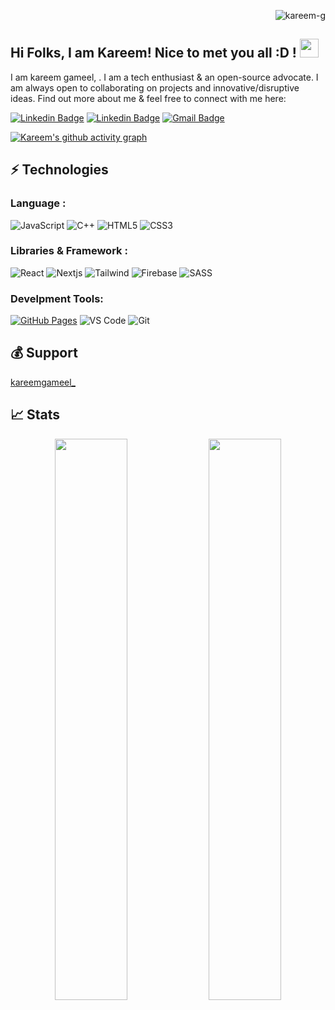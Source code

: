 

<p align="right"> <img src="https://komarev.com/ghpvc/?username=kareem-g&label=visitors%20&color=129e00&style=plastic" alt="kareem-g" /> </p>


## Hi Folks, I am Kareem! Nice to met you all :D ! <img src="https://raw.githubusercontent.com/aemmadi/aemmadi/master/wave.gif" width="30px">

I am kareem gameel, . I am a tech enthusiast & an open-source advocate. I am always open to collaborating on projects and innovative/disruptive ideas. Find out more about me & feel free to connect with me here:


[![Linkedin Badge](https://img.shields.io/badge/-HanshulChandel-blue?style=flat-square&logo=Linkedin&logoColor=white&link=https://www.linkedin.com/in/hanshul-chandel/)](https://www.linkedin.com/in/hanshul-chandel/)
[![Linkedin Badge](https://img.shields.io/badge/-kareemgameel_-blue?style=flat-square&logo=Twitter&logoColor=white&link=https://twitter.com/kareemgameel_/)](https://www.linkedin.com/in/hanshul-chandel/)
[![Gmail Badge](https://img.shields.io/badge/-kareemgameel2051@gmail.com-c14438?style=flat-square&logo=Gmail&logoColor=white&link=mailto:kareemgameel2051@gmail.com)](mailto:kareemgameel2051@gmail.com)
<!-- [![Website Badge](https://img.shields.io/badge/-Website-black?style=flat-square&logo=google-chrome&logoColor=white&link=https://kareem-g.github.io/)](https://kareem-g.github.io/) -->
[![Kareem's github activity graph](https://activity-graph.herokuapp.com/graph?username=kareem-g&theme=xcode)](https://git.io/kareem-g)


## ⚡ Technologies

### Language :
![JavaScript](https://img.shields.io/badge/JavaScript-323330?style=for-the-badge&logo=javascript&logoColor=F7DF1E)
![C++](https://img.shields.io/badge/C%2B%2B-00599C?style=for-the-badge&logo=c%2B%2B&logoColor=white)
![HTML5](https://img.shields.io/badge/HTML5-E34F26?style=for-the-badge&logo=html5&logoColor=white)
![CSS3](https://img.shields.io/badge/CSS3-1572B6?style=for-the-badge&logo=css3&logoColor=white)

### Libraries & Framework :

![React](https://img.shields.io/badge/React-20232A?style=for-the-badge&logo=react&logoColor=61DAFB)
![Nextjs](https://img.shields.io/badge/next.js-000000?style=for-the-badge&logo=nextdotjs&logoColor=white)
![Tailwind](https://img.shields.io/badge/Tailwind_CSS-38B2AC?style=for-the-badge&logo=tailwind-css&logoColor=white)
![Firebase](https://img.shields.io/badge/firebase-ffca28?style=for-the-badge&logo=firebase&logoColor=black)
![SASS](https://img.shields.io/badge/Sass-CC6699?style=for-the-badge&logo=sass&logoColor=white)


### Develpment Tools:

<a href="#"><img alt="GitHub Pages" src="https://img.shields.io/badge/GitHub%20Pages-%23327FC7.svg?logo=github&logoColor=white"></a>
![VS Code](https://img.shields.io/badge/Visual_Studio_Code-0078D4?style=for-the-badge&logo=visual%20studio%20code&logoColor=white)
![Git](https://img.shields.io/badge/GIT-E44C30?style=for-the-badge&logo=git&logoColor=white)


## 💰 Support
<p>
<a href='https://www.twitter.com/kareemgameel_' target='_blank'>kareemgameel_</a>
</p>

## 📈 Stats
<p align="center">
	
  <img width="48%" src="https://github-readme-stats.vercel.app/api?username=kareem-g&show_icons=true&theme=tokyonight" />
  <img width="48%" src="https://github-readme-streak-stats.herokuapp.com/?user=kareem-g&theme=tokyonight" />
</p>
 
